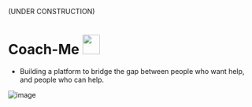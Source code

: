 (UNDER CONSTRUCTION)

# Coach-Me <img src="https://img.icons8.com/bubbles/50/000000/meeting.png" width="35px" height="40px"/>

- Building a platform to bridge the gap between people who want help, and people who can help.

![image](https://user-images.githubusercontent.com/56453693/159188257-abd344bf-dd29-426c-8c5f-b3f662434d4d.png)
